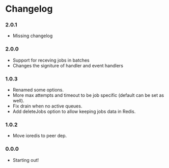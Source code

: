 # Changelog

### 2.0.1

- Missing changelog

### 2.0.0

- Support for receving jobs in batches
- Changes the signiture of handler and event handlers

### 1.0.3

- Renamed some options.
- More max attempts and timeout to be job specific (default can be set as well).
- Fix drain when no active queues.
- Add deleteJobs option to allow keeping jobs data in Redis.

### 1.0.2

- Move ioredis to peer dep.

### 0.0.0

- Starting out!

